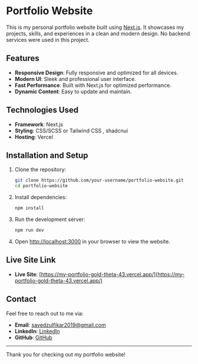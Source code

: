 # Portfolio Website

This is my personal portfolio website built using [Next.js](https://nextjs.org/). It showcases my projects, skills, and experiences in a clean and modern design. No backend services were used in this project.

## Features

- **Responsive Design**: Fully responsive and optimized for all devices.
- **Modern UI**: Sleek and professional user interface.
- **Fast Performance**: Built with Next.js for optimized performance.
- **Dynamic Content**: Easy to update and maintain.

## Technologies Used

- **Framework**: Next.js
- **Styling**: CSS/SCSS or Tailwind CSS , shadcnui
- **Hosting**: Vercel

## Installation and Setup

1. Clone the repository:

   ```bash
   git clone https://github.com/your-username/portfolio-website.git
   cd portfolio-website
   ```

2. Install dependencies:

   ```bash
   npm install
   ```

3. Run the development server:

   ```bash
   npm run dev
   ```

4. Open [http://localhost:3000](http://localhost:3000) in your browser to view the website.

## Live Site Link

- **Live Site**: [https://my-portfolio-gold-theta-43.vercel.app/](https://my-portfolio-gold-theta-43.vercel.app/)

## Contact

Feel free to reach out to me via:

- **Email**: sayedzulfikar2019@gmail.com
- **LinkedIn**: [ LinkedIn ](https://linkedin.com/in/sayed-zulfikarmahmud)
- **GitHub**: [ GitHub ](https://github.com/zulfikar2022)

---

Thank you for checking out my portfolio website!
